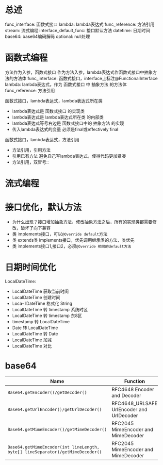 # 总述
func_interface: 函数式接口
lambda: lambda表达式
func_reference: 方法引用
stream: 流式编程
interface_default_func: 接口默认方法
datetime: 日期时间
base64: base64编码解码
optional: null处理

# 函数式编程
方法作为入参，函数式接口 作为方法入参，lambda表达式作函数式接口中抽象方法的方法体
func_interface: 函数式接口，interface上标注@FunctionalInterface
lambda: lambda表达式，作为 函数式接口 中 抽象方法 的方法体
func_reference: 方法引用

函数式接口，lambda表达式，lambda表达式所在类
- lambda表达式是 函数式接口 的实现类
- lambda表达式是 lambda表达式所在类 的内部类
- lambda表达式等号右边是 函数式接口中的 抽象方法 的实现
- 传入lambda表达式的变量 必须是final或effectively final

函数式接口，lambda表达式，方法引用
- 方法引用，引用方法
- 引用已有方法 避免自己写lambda表达式，使得代码更加紧凑
- 方法引用，双冒号::

# 流式编程

# 接口优化，默认方法
- 为什么出现？接口增加抽象方法，修改抽象方法之后，所有的实现类都需要修改，破坏了向下兼容
- 类 implements接口，可以`@Override default`方法
- 类 extends类 implements接口，优先调用继承类的方法，类优先
- 类 implements接口1,接口2，必须`@Override 相同的default方法`
# 日期时间优化
LocalDateTime:
- LocalDateTime 获取当前时间
- LocalDateTime 创建时间
- Loca- lDateTime 格式化 String
- LocalDateTime 转 timestamp 系统时区
- LocalDateTime 转 timestamp 东8区
- timestamp 转 LocalDateTime
- Date 转 LocalDateTime
- LocalDateTime 转 Date
- LocalDateTime 加减
- LocalDateTime 对比
# base64
|Name|Function|
|---|---|
|`Base64.getEncoder()/getDecoder()`|RFC4648 Encoder and Decoder|
|`Base64.getUrlEncoder()/getUrlDecoder()`|RFC4648_URLSAFE  UrlEncoder and UrlDecoder|
|`Base64.getMimeEncoder()/getMimeDecoder()`|RFC2045 MimeEncoder and MimeDecoder|
|`Base64.getMimeEncoder(int lineLength, byte[] lineSeparator)/getMimeDecoder()`|RFC2045 MimeEncoder and MimeDecoder|